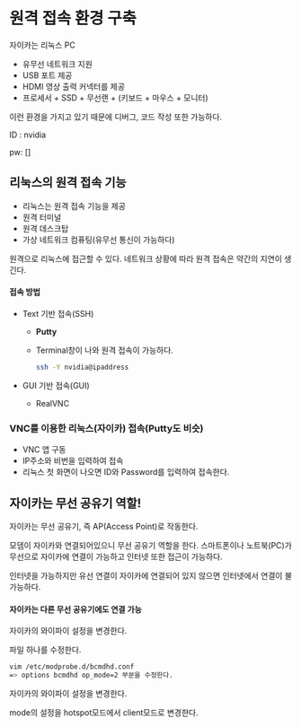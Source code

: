 # 원격 접속 환경 구축

자이카는 리눅스 PC

+ 유무선 네트워크 지원
+ USB 포트 제공
+ HDMI 영상 출력 커넥터를 제공
+ 프로세서 + SSD + 무선랜 + (키보드 + 마우스 + 모니터)

이런 환경을 가지고 있기 때문에 디버그, 코드 작성 또한 가능하다.

ID : nvidia

pw: []



## 리눅스의 원격 접속 기능

+  리눅스는 원격 접속 기능을 제공
  + 원격 터미널
  + 원격 데스크탑
  + 가상 네트워크 컴퓨팅(유무선 통신이 가능하다)

원격으로 리눅스에 접근할 수 있다. 네트워크 상황에 따라 원격 접속은 약간의 지연이 생긴다. 

#### 접속 방법

+ Text 기반 접속(SSH)
  + **Putty**
  
  + Terminal창이 나와 원격 접속이 가능하다.
  
    ```bash
    ssh -Y nvidia@ipaddress
    ```
  
+ GUI 기반 접속(GUI)
  + RealVNC

### VNC를 이용한 리눅스(자이카) 접속(Putty도 비슷)

+ VNC 앱 구동
+ IP주소와 비번을 입력하여 접속
+ 리눅스 첫 화면이 나오면 ID와 Password를 입력하여 접속한다. 

## 자이카는 무선 공유기 역할!

자이카는 무선 공유기, 즉 AP(Access Point)로 작동한다. 

모뎀이 자이카와 연결되어있으니 무선 공유기 역할을 한다. 스마트폰이나 노트북(PC)가 무선으로 자이카에 연결이 가능하고 인터넷 또한 접근이 가능하다.

인터넷을 가능하지만 유선 연결이 자이카에 연결되어 있지 않으면 인터넷에서 연결이 불가능하다.

#### 자이카는 다른 무선 공유기에도 연결 가능

자이카의 와이파이 설정을 변경한다. 

파일 하나를 수정한다. 

```bash
vim /etc/modprobe.d/bcmdhd.conf
=> options bcmdhd op_mode=2 부분을 수정한다. 
```

자이카의 와이파이 설정을 변경한다. 

mode의 설정을 hotspot모드에서 client모드로 변경한다. 





